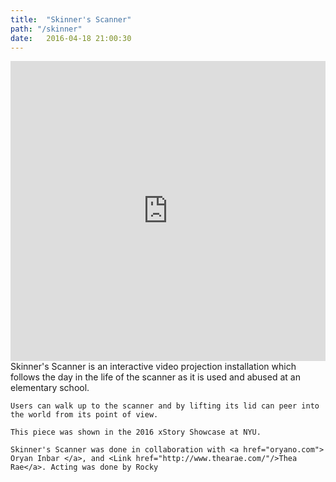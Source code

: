 ```yaml
---
title:  "Skinner's Scanner"
path: "/skinner"
date:   2016-04-18 21:00:30
---
```

<div>
	<iframe width="100%" height="480" src="https://www.youtube.com/embed/VqxwXtlUiYg" frameborder="0" allowfullscreen></iframe>
</div>
<div>
	Skinner's Scanner is an interactive video projection installation which follows the day in the life of the scanner as it is used and abused at an elementary school. 

	Users can walk up to the scanner and by lifting its lid can peer into the world from its point of view. 

	This piece was shown in the 2016 xStory Showcase at NYU.

	Skinner's Scanner was done in collaboration with <a href="oryano.com"> Oryan Inbar </a>, and <Link href="http://www.thearae.com/"/>Thea Rae</a>. Acting was done by Rocky
</div>
 <!-- <img src="{{post.img}}" class="img-responsive" alt="Responsive image"> -->